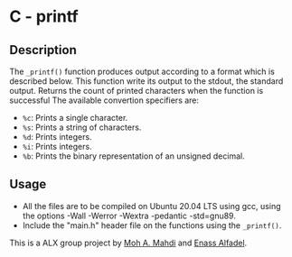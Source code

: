 # C - printf

## Description
The `_printf()` function produces output according to a format which is described
below. This function write its output to the stdout, the standard output. Returns the count of printed characters when the function is successful
The available convertion specifiers are:
+ `%c`: Prints a single character.
+ `%s`: Prints a string of characters.
+ `%d`: Prints integers.
+ `%i`: Prints integers.
+ `%b`: Prints the binary representation of an unsigned decimal.

## Usage
+ All the files are to be compiled on Ubuntu 20.04 LTS using gcc, using the options -Wall -Werror -Wextra -pedantic -std=gnu89.
+ Include the "main.h" header file on the functions using the `_printf()`.

This is a ALX group project by [Moh A. Mahdi](https://github.com/Moh-A-Mahdi) and [Enass Alfadel](https://github.com/Eina-Alf).
